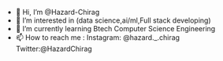 - 👋 Hi, I’m @Hazard-Chirag
- 👀 I’m interested in (data science,ai/ml,Full stack developing)
- 🌱 I’m currently learning Btech Computer Science Engineering
- 📫 How to reach me : 
Instagram: @hazard._.chirag
Twitter:@HazardChirag


